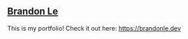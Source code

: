 ## [Brandon Le](https://brandonle.dev)
This is my portfolio!
Check it out here: https://brandonle.dev
